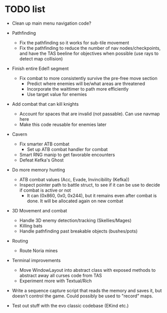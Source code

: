 # TODO list

* Clean up main menu navigation code?
* Pathfinding
    - Fix the pathfinding so it works for sub-tile movement
    - Fix the pathfinding to reduce the number of nav nodes/checkpoints, and have the TAS beeline for objectives when possible (use rays to detect map collision)
* Finish entire Edel1 segment
    - Fix combat to more consistently survive the pre-free move section
        + Predict where enemies will be/what areas are threatened
        + Incorporate the waittimer to path more efficiently
        + Use target value for enemies
* Add combat that can kill knights
    - Account for spaces that are invalid (not passable). Can use navmap here
    - Make this code reusable for enemies later
* Cavern
    - Fix smarter ATB combat
        + Set up ATB combat handler for combat
    - Smart RNG manip to get favorable encounters
    - Defeat Kefka's Ghost
* Do more memory hunting
    - ATB combat values (Acc, Evade, Invincibility (Kefka))
    - Inspect pointer path to battle struct, to see if it can be use to decide if combat is active or not
        + It can (0x860, 0x0, 0x244), but it remains even after combat is done. It will be allocated again on new combat
* 3D Movement and combat
    - Handle 3D enemy detection/tracking (Skellies/Mages)
    - Killing bats
    - Handle pathfinding past breakable objects (bushes/pots)
* Routing
    - Route Noria mines

* Terminal improvements
    - Move WindowLayout into abstract class with exposed methods to abstract away all curses code from TAS
    - Experiment more with Textual/Rich
* Write a sequence capture script that reads the memory and saves it, but doesn't control the game. Could possibly be used to "record" maps.

* Test out stuff with the evo classic codebase (EKind etc.)
